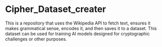 # Cipher_Dataset_creater
This is a repository that uses the Wikipedia API to fetch text, ensures it makes grammatical sense, encodes it, and then saves it to a dataset. This dataset can be used for training AI models designed for cryptographic challenges or other purposes.
